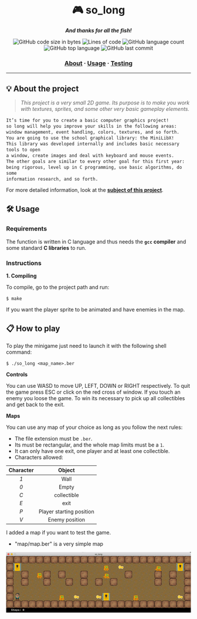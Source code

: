 <h1 align="center">
	🎮 so_long
</h1>

<p align="center">
	<b><i>And thanks for all the fish!</i></b><br>
</p>

<p align="center">
	<img alt="GitHub code size in bytes" src="https://img.shields.io/github/languages/code-size/brook5407/42KL-So_long">
	<img alt="Lines of code" src="https://img.shields.io/tokei/lines/github/brook5407/42KL-So_long">
	<img alt="GitHub language count" src="https://img.shields.io/github/languages/count/brook5407/42KL-So_long">
	<img alt="GitHub top language" src="https://img.shields.io/github/languages/top/brook5407/42KL-So_long">
	<img alt="GitHub last commit" src="https://img.shields.io/github/last-commit/brook5407/42KL-So_long">
</p>

<h3 align="center">
	<a href="#%EF%B8%8F-about">About</a>
	<span> · </span>
	<a href="#%EF%B8%8F-usage">Usage</a>
	<span> · </span>
	<a href="#-testing">Testing</a>
</h3>

---

## 💡 About the project

> _This project is a very small 2D game.
Its purpose is to make you work with textures, sprites, and some other very basic gameplay elements._

	It’s time for you to create a basic computer graphics project!
	so long will help you improve your skills in the following areas:
	window management, event handling, colors, textures, and so forth.
	You are going to use the school graphical library: the MiniLibX!
	This library was developed internally and includes basic necessary tools to open
	a window, create images and deal with keyboard and mouse events.
	The other goals are similar to every other goal for this first year:
	being rigorous, level up in C programming, use basic algorithms, do some
	information research, and so forth. 

For more detailed information, look at the [**subject of this project**](https://github.com/Surfi89/42cursus/tree/main/Subject%20PDFs).


## 🛠️ Usage

### Requirements

The function is written in C language and thus needs the **`gcc` compiler** and some standard **C libraries** to run.

### Instructions

**1. Compiling**

To compile, go to the project path and run:

```shell
$ make
```

If you want the player sprite to be animated and have enemies in the map.

## 📋 How to play

To play the minigame just need to launch it with the following shell command:

```shell
$ ./so_long <map_name>.ber
```
**Controls**

You can use WASD to move UP, LEFT, DOWN or RIGHT respectively.
To quit the game press ESC or click on the red cross of window.
If you touch an enemy you loose the game.
To win its necessary to pick up all collectibles and get back to the exit.

**Maps**

You can use any map of your choice as long as you follow the next rules:

* The file extension must be `.ber`.
* Its must be rectangular, and the whole map limits must be a `1`.
* It can only have one exit, one player and at least one collectible.
* Characters allowed:

|  Character  |          Object          |
|:-----------:|:------------------------:|
|     *1*     | Wall                 |
|     *0*     | Empty                    |
|     *C*     | collectible              |
|     *E*     | exit                     |
|     *P*     | Player starting position |
|     *V*     | Enemy position           |


I added a map if you want to test the game.
- "map/map.ber" is a very simple map


![so_long_42](./so_long.gif)

